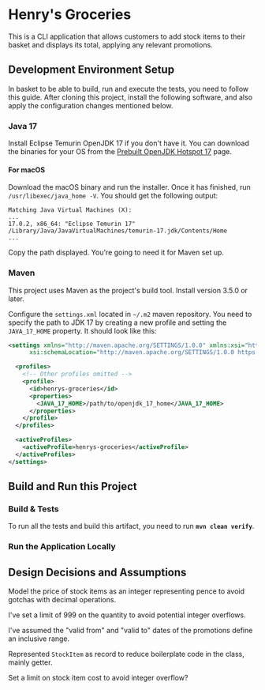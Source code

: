 # Henry's Groceries

This is a CLI application that allows customers to add stock items to their basket and displays its total, applying 
any relevant promotions.

## Development Environment Setup

In basket to be able to build, run and execute the tests, you need to follow this guide. After cloning this project,
install the following software, and also apply the configuration changes mentioned below.

### Java 17

Install Eclipse Temurin OpenJDK 17 if you don't have it. You can download the
binaries for your OS from the [Prebuilt OpenJDK Hotspot 17](https://adoptium.net/?variant=openjdk17&jvmVariant=hotspot)
page.

#### For macOS

Download the macOS binary and run the installer. Once it has finished, run `/usr/libexec/java_home -V`.
You should get the following output:

```
Matching Java Virtual Machines (X):
...
17.0.2, x86_64:	"Eclipse Temurin 17"	/Library/Java/JavaVirtualMachines/temurin-17.jdk/Contents/Home
...
```

Copy the path displayed. You're going to need it for Maven set up.

### Maven

This project uses Maven as the project's build tool. Install version 3.5.0 or later.

Configure the `settings.xml` located in `~/.m2` maven repository. You need to specify the path to JDK 17 by creating a
new profile and setting the `JAVA_17_HOME` property. It should look like this:

```xml
<settings xmlns="http://maven.apache.org/SETTINGS/1.0.0" xmlns:xsi="http://www.w3.org/2001/XMLSchema-instance"
      xsi:schemaLocation="http://maven.apache.org/SETTINGS/1.0.0 https://maven.apache.org/xsd/settings-1.0.0.xsd">

  <profiles>
    <!-- Other profiles omitted -->  
    <profile>
      <id>henrys-groceries</id>
      <properties>
        <JAVA_17_HOME>/path/to/openjdk_17_home</JAVA_17_HOME>
      </properties>
    </profile>
  </profiles>

  <activeProfiles>
    <activeProfile>henrys-groceries</activeProfile>
  </activeProfiles>
</settings>
```

## Build and Run this Project


### Build & Tests

To run all the tests and build this artifact, you need to run **`mvn clean verify`**.

### Run the Application Locally

## Design Decisions and Assumptions

Model the price of stock items as an integer representing pence to avoid gotchas with decimal operations.

I've set a limit of 999 on the quantity to avoid potential integer overflows.

I've assumed the "valid from" and "valid to" dates of the promotions define an inclusive range.

Represented `StockItem` as record to reduce boilerplate code in the class, mainly getter.

Set a limit on stock item cost to avoid integer overflow?
